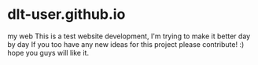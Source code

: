 # dlt-user.github.io
my web
This is a test website development, I'm trying to make it better day by day
If you too have any new ideas for this project please contribute! :)
hope you guys will like it.
